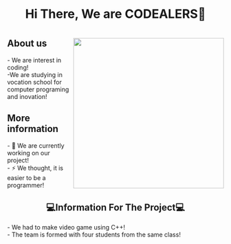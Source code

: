 <h1 align = "center"> Hi There, We are CODEALERS👋<h1>
  <img align="right" height="350" width="350" alt="" src="https://c.tenor.com/NOYF3f82b_gAAAAC/programmer.gif">
  
  <h2> About us </h2>
  - We are interest in coding! <br>
  -We are studying in vocation school for computer programing and inovation! <br>
  
  <h2> More information </h2>
  - 🔭 We are currently working on our project!
  <br>
  - ⚡ We thought, it is easier to be a programmer!
  <br>
  <h2 align="center">💻Information For The Project💻</a></h2>
  - We had to make video game using C++! <br>
  - The team is formed with four students from the same class!
